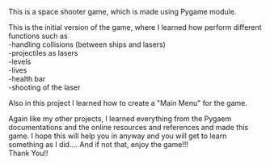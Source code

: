 This is a space shooter game, which is made using Pygame module.

This is the initial version of the game, where I learned how perform different functions such as
<br>
-handling collisions (between ships and lasers)
<br>
-projectiles as lasers
<br>
-levels
<br>
-lives
<br>
-health bar
<br>
-shooting of the laser

Also in this project I learned how to create a "Main Menu" for the game.

Again like my other projects, I learned everything from the Pygaem documentations and the online resources and references and made this game.
I hope this will help you in anyway and you will get to learn something as I did....
And if not that, enjoy the game!!!
<br>
Thank You!!
